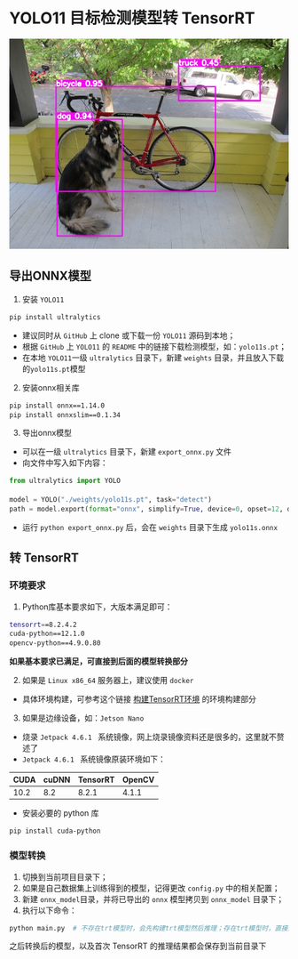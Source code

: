 # YOLO11 目标检测模型转 TensorRT

![_field](output/_dog.jpg)

## 导出ONNX模型

1. 安装 `YOLO11`

```bash
pip install ultralytics
```

- 建议同时从 `GitHub` 上 clone 或下载一份 `YOLO11` 源码到本地；
- 根据 `GitHub` 上 `YOLO11` 的 `README` 中的链接下载检测模型，如：`yolo11s.pt`；
- 在本地 `YOLO11`一级 `ultralytics` 目录下，新建 `weights` 目录，并且放入下载的`yolo11s.pt`模型

2. 安装onnx相关库

```bash
pip install onnx==1.14.0
pip install onnxslim==0.1.34
```

3. 导出onnx模型

- 可以在一级 `ultralytics` 目录下，新建 `export_onnx.py` 文件
- 向文件中写入如下内容：

```python
from ultralytics import YOLO

model = YOLO("./weights/yolo11s.pt", task="detect")
path = model.export(format="onnx", simplify=True, device=0, opset=12, dynamic=False, imgsz=640)
```

- 运行 `python export_onnx.py` 后，会在 `weights` 目录下生成 `yolo11s.onnx`

## 转 TensorRT

### 环境要求

1. Python库基本要求如下，大版本满足即可：

```bash
tensorrt==8.2.4.2
cuda-python==12.1.0
opencv-python==4.9.0.80
```

**如果基本要求已满足，可直接到后面的模型转换部分**

2. 如果是 `Linux x86_64` 服务器上，建议使用 `docker`

- 具体环境构建，可参考这个链接 [构建TensorRT环境](https://github.com/emptysoal/tensorrt-experiment) 的环境构建部分

3. 如果是边缘设备，如：`Jetson Nano`

- 烧录 `Jetpack 4.6.1 ` 系统镜像，网上烧录镜像资料还是很多的，这里就不赘述了
-  `Jetpack 4.6.1 ` 系统镜像原装环境如下：

| CUDA | cuDNN | TensorRT | OpenCV |
| ---- | ----- | -------- | ------ |
| 10.2 | 8.2   | 8.2.1    | 4.1.1  |

- 安装必要的 python 库

```bash
pip install cuda-python
```

### 模型转换

1. 切换到当前项目目录下；
2. 如果是自己数据集上训练得到的模型，记得更改 `config.py` 中的相关配置；
3. 新建 `onnx_model`目录，并将已导出的 `onnx` 模型拷贝到 `onnx_model` 目录下；
4. 执行以下命令：

```bash
python main.py  # 不存在trt模型时，会先构建trt模型然后推理；存在trt模型时，直接加载trt模型然后推理
```

之后转换后的模型，以及首次 TensorRT 的推理结果都会保存到当前目录下

